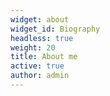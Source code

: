 ```yaml
---
widget: about
widget_id: Biography
headless: true
weight: 20
title: About me
active: true
author: admin
---
```

